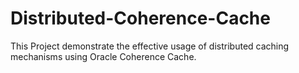 # Distributed-Coherence-Cache
This Project demonstrate the effective usage of distributed caching mechanisms using Oracle Coherence Cache.
